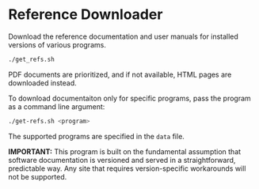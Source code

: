 # Reference Downloader

Download the reference documentation and user manuals for installed versions of
various programs.

```sh
./get_refs.sh
```

PDF documents are prioritized, and if not available, HTML pages are downloaded
instead.

To download documentaiton only for specific programs, pass the program as a
command line argument:

```sh
./get-refs.sh <program>
```

The supported programs are specified in the `data` file.

**IMPORTANT:** This program is built on the fundamental assumption that software
documentation is versioned and served in a straightforward, predictable way. Any
site that requires version-specific workarounds will not be supported.
